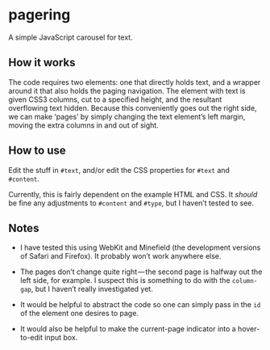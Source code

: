 # pagering

A simple JavaScript carousel for text.

## How it works

The code requires two elements: one that directly holds text, and a wrapper
around it that also holds the paging navigation. The element with text is
given <abbr class='smallcaps'>CSS</abbr>3 columns, cut to a specified height,
and the resultant overflowing text hidden. Because this conveniently goes out
the right side, we can make ‘pages’ by simply changing the text element’s
left margin, moving the extra columns in and out of sight.

## How to use

Edit the stuff in `#text`, and/or edit the <abbr class='smallcaps'>CSS</abbr>
properties for `#text` and `#content`.

Currently, this is fairly dependent on the example
<abbr class='smallcaps'>HTML</abbr> and <abbr class='smallcaps'>CSS</abbr>.
It *should* be fine any adjustments to `#content` and `#type`, but I haven’t
tested to see.

## Notes

* I have tested this using WebKit and Minefield (the development versions of
Safari and Firefox). It probably won’t work anywhere else.

* The pages don’t change quite right — the second page is halfway out the left
side, for example. I suspect this is something to do with the `column-gap`, but
I haven’t really investigated yet.

* It would be helpful to abstract the code so one can simply pass in the `id`
of the element one desires to page.

* It would also be helpful to make the current-page indicator into a
hover-to-edit input box.
